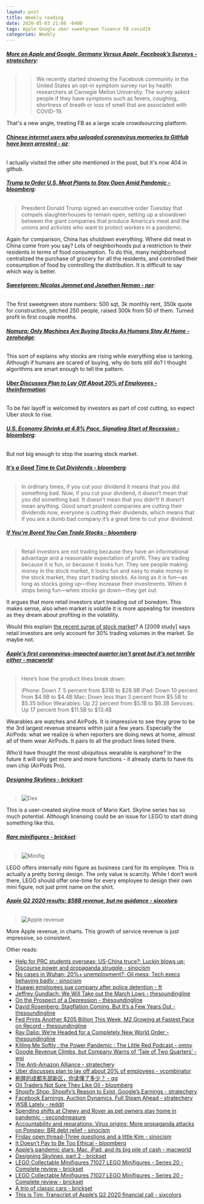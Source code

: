 ```yaml
---
layout: post
title: Weekly reading
date: 2020-05-03 21:08 -0400
tags: Apple Google uber sweetgreen finance FB covid19
categories: Weekly
---
```


###### __[More on Apple and Google, Germany Versus Apple, Facebook’s Surveys - stratechery](https://stratechery.com/2020/more-on-apple-and-google-germany-versus-apple-facebooks-surveys/)__:

> > We recently started showing the Facebook community in the United States an opt-in symptom survey run by health researchers at Carnegie Mellon University. The survey asked people if they have symptoms such as fevers, coughing, shortness of breath or loss of smell that are associated with COVID-19.

That's a new angle, treating FB as a large scale crowdsourcing platform.

###### __[Chinese internet users who uploaded coronavirus memories to GitHub have been arrested - qz](https://qz.com/1846277/china-arrests-users-behind-github-coronavirus-memories-page/)__:

I actually visited the other site mentioned in the post, but it's now 404 in github.

###### __[Trump to Order U.S. Meat Plants to Stay Open Amid Pandemic - bloomberg](https://www.bloomberg.com/news/articles/2020-04-28/trump-says-he-s-issuing-order-for-tyson-s-unique-liability)__:

> President Donald Trump signed an executive order Tuesday that compels slaughterhouses to remain open, setting up a showdown between the giant companies that produce America’s meat and the unions and activists who want to protect workers in a pandemic.

Again for comparison, China has shutdown everything. Where did meat in China come from you say? Lots of neighborhoods put a restriction to their residents in terms of food consumption. To do this, many neighborhood centralized the purchase of grocery for all the residents, and controlled their consumption of food by controlling the distribution. It is difficult to say which way is better.

###### __[Sweetgreen: Nicolas Jammet and Jonathan Neman - npr](https://www.npr.org/2020/04/10/831678631/sweetgreen-nicolas-jammet-and-jonathan-neman)__:

The first sweetgreen store numbers: 500 sqt, 3k monthly rent, 350k quote for construction, pitched 250 people, raised 300k from 50 of them. Turned profit in first couple months.

###### __[Nomura: Only Machines Are Buying Stocks As Humans Stay At Home - zerohedge](https://www.zerohedge.com/markets/nomura-only-machines-are-buying-stocks-humans-stay-home)__:

This sort of explains why stocks are rising while everything else is tanking. Although if humans are scared of buying, why do bots still do? I thought algorithms are smart enough to tell the pattern.

###### __[Uber Discusses Plan to Lay Off About 20% of Employees - theinformation](https://www.theinformation.com/articles/uber-discusses-plan-to-lay-off-about-20-of-employees)__:

To be fair layoff is welcomed by investors as part of cost cutting, so expect Uber stock to rise.

###### __[U.S. Economy Shrinks at 4.8% Pace, Signaling Start of Recession - bloomberg](https://www.bloomberg.com/news/articles/2020-04-29/u-s-economy-shrinks-at-4-8-pace-signaling-start-of-recession)__:

But not big enough to stop the soaring stock market.

###### __[It’s a Good Time to Cut Dividends - bloomberg](https://www.bloomberg.com/opinion/articles/2020-04-29/it-s-a-good-time-to-cut-dividends)__:

> In ordinary times, if you cut your dividend it means that you did something bad. Now, if you cut your dividend, it doesn’t mean that you did something bad. It doesn’t mean that you didn’t! It doesn’t mean anything. Good smart prudent companies are cutting their dividends now, everyone is cutting their dividends, which means that if you are a dumb bad company it’s a great time to cut your dividend.

###### __[If You’re Bored You Can Trade Stocks - bloomberg](https://www.bloomberg.com/opinion/articles/2020-04-30/if-you-re-bored-you-can-trade-stocks)__:

> Retail investors are not trading because they have an informational advantage and a reasonable expectation of profit. They are trading because it is fun, or because it looks fun. They see people making money in the stock market, it looks fun and easy to make money in the stock market, they start trading stocks. As long as it is fun—as long as stocks going up—they increase their investments. When it stops being fun—when stocks go down—they get out.

It argues that more retail investors start treading out of boredom. This makes sense, also when market is volatile it is more appealing for investors as they dream about profiting in the volatility.

Would this explain [the recent surge of stock market](https://www.wsj.com/articles/markets-diverge-in-assessing-the-economic-freeze-11587893401)? A [2009 study] says retail investors are only account for 30% trading volumes in the market. So maybe not.

###### __[Apple’s first coronavirus-impacted quarter isn’t great but it’s not terrible either - macworld](https://www.macworld.com/article/3541708/apple-s-first-coronavirus-impacted-quarter-isn-t-great-but-it-s-not-terrible-either.html)__:

> Here’s how the product lines break down:
>
> iPhone: Down 7. 5 percent from $31B to $28.9B
> iPad: Down 10 percent from $4.9B to $4.4B
> Mac: Down less than 3 percent from $5.5B to $5.35 billion
> Wearables: Up 22 percent from $5.1B to $6.3B
> Services: Up 17 percent from $11.5B to $13.4B

Wearables are watches and AirPods. It is impressive to see they grow to be the 3rd largest revenue streams within just a few years. Especially the AirPods: what we realize is when reporters are doing news at home, almost all of them wear AirPods. It pairs to all the product lines listed there.

Who’d have thought  the most ubiquitous wearable is earphone? In the future it will only get more and more functions - it already starts to have its own chip (AirPods Pro).

###### __[Designing Skylines - brickset](https://brickset.com/article/49697/designing-skylines)__:

> <img src="https://images.brickset.com/news/Mario-Kart-64-Flat.jpg" class="img-fluid" alt="Des">

This is a user-created skyline mock of Mario Kart. Skyline series has so much potential. Although licensing could be an issue for LEGO to start doing something like this.

###### __[Rare minifigures - brickset](https://brickset.com/article/49814/rare-minifigures)__:

> <img src="https://images.brickset.com/news/minifig02.jpg" class="img-fluid" alt="Minifig">

LEGO offers internally mini figure as business card for its employee. This is actually a pretty boring design. The only value is scarcity. While I don’t work there, LEGO should offer one-time for every employee to design their own mini figure, not just print name on the shirt.

###### __[Apple Q2 2020 results: $58B revenue, but no guidance - sixcolors](https://sixcolors.com/post/2020/04/apple-to-release-financial-results-amid-global-crisis/)__:

> <img src="https://sixcolors.com/images/content/2020/financials-2020-4-2-3.png" class="img-fluid" alt="Apple revenue">

More Apple revenue, in charts. This growth of service revenue is just impressive, so consistent.

Other reads:
- [Help for PRC students overseas; US-China truce?; Luckin blows up; Discourse power and propaganda struggle - sinocism](https://sinocism.com/p/help-for-prc-students-overseas-us)
- [No cases in Wuhan; 20%+ unemployment?; Oil mess; Tech execs behaving badly - sinocism](https://sinocism.com/p/no-cases-in-wuhan-20-unemployment)
- [Huawei employees sue company after police detention - ft](https://www.ft.com/content/d0698260-c02b-4abe-912a-fa0066e294c2)
- [Jeffrey Gundlach: We Will Take out the March Lows - thesoundingline](https://thesoundingline.com/jeffrey-gundlach-we-will-take-out-the-march-lows/)
- [On the Prospect of a Depression - thesoundingline](https://thesoundingline.com/on-the-prospect-for-a-depression/)
- [David Rosenberg: Stagflation Coming, But It’s a Few Years Out - thesoundingline](https://thesoundingline.com/david-rosenberg-stagflation-coming-but-its-a-few-years-out/)
- [Fed Prints Another $205 Billion This Week, M2 Growing at Fastest Pace on Record - thesoundingline](https://thesoundingline.com/fed-prints-another-205-billion-this-week-m2-growing-at-fastest-pace-on-record/)
- [Ray Dalio: We’re Headed for a Completely New World Order - thesoundingline](https://thesoundingline.com/ray-dalio-were-headed-for-a-completely-new-world-order/)
- [Killing Me Softly : the Power Pandemic : The Little Red Podcast - omny](https://omny.fm/shows/the-little-red-podcast/killing-me-softly-the-power-pandemic)
- [Google Revenue Climbs, but Company Warns of ‘Tale of Two Quarters’ - wsj](https://www.wsj.com/articles/google-revenues-climb-in-encouraging-sign-for-big-tech-11588105574)
- [The Anti-Amazon Alliance - stratechery](https://stratechery.com/2020/the-anti-amazon-alliance/)
- [Uber discusses plan to lay off about 20% of employees - ycombinator](https://news.ycombinator.com/item?id=23011146)
- [刷屏的成都东部新区，你读懂了多少？ - qq](https://mp.weixin.qq.com/s?__biz=MjM5NDc4NTQwMw==&mid=2658696113&idx=1&sn=d3df9d87a8b52d3fc66aae2020f1be8d&chksm=bd0eaaa58a7923b377899a93f5b252f0a9dc2d39141f2970bd8659f38075a4bec0db4fe48dbd#rd)
- [Oil Traders Not Sure They Like Oil - bloomberg](https://www.bloomberg.com/opinion/articles/2020-04-28/oil-traders-not-sure-they-like-oil)
- [Shopify Shop, Shopify’s Reason to Exist, Google’s Earnings - stratechery](https://stratechery.com/2020/shopify-shop-shopifys-reason-to-exist-googles-earnings/)
- [Facebook Earnings, Auction Dynamics, Full Steam Ahead - stratechery](https://stratechery.com/2020/facebook-earnings-auction-dynamics-full-steam-ahead/)
- [WSB Lately - reddit](https://www.reddit.com/r/wallstreetbets/comments/gan4dr/wsb_lately/)
- [Spending shifts at Chewy and Rover as pet owners stay home in pandemic - secondmeasure](https://secondmeasure.com/datapoints/pandemic-spending-chewy-rover/)
- [Accountability and reparations; Virus origins; More propaganda attacks on Pompeo; BRI debt relief - sinocism](https://sinocism.com/p/accountability-and-reparations-virus)
- [Friday open thread-Three questions and a little Kim - sinocism](https://sinocism.com/p/friday-open-thread-three-questions)
- [It Doesn’t Pay to Be Too Ethical - bloomberg](https://www.bloomberg.com/opinion/articles/2020-05-01/it-doesn-t-pay-to-be-too-ethical)
- [Apple’s pandemic stars: Mac, iPad, and its big pile of cash - macworld](https://www.macworld.com/article/3541516/apples-pandemic-stars-mac-ipad-and-its-big-pile-of-cash.html)
- [Designing Skylines, part 2 - brickset](https://brickset.com/article/51124)
- [LEGO Collectable Minifigures 71027 LEGO Minifigures - Series 20 - Complete review - brickset](https://brickset.com/article/49348/review-71027-collectable-minifigures-series-20-(part-1))
- [LEGO Collectable Minifigures 71027 LEGO Minifigures - Series 20 - Complete review - brickset](https://brickset.com/article/49811)
- [A trio of classic cars - brickset](https://brickset.com/article/49620/a-trio-of-classic-cars)
- [This is Tim: Transcript of Apple’s Q2 2020 financial call - sixcolors](https://sixcolors.com/post/2020/04/this-is-tim-transcript-of-apples-q2-2020-financial-call/)
